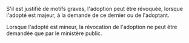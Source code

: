 S'il est justifié de motifs graves, l'adoption peut être révoquée, lorsque l'adopté est majeur, à la demande de ce dernier ou de l'adoptant.


Lorsque l'adopté est mineur, la révocation de l'adoption ne peut être demandée que par le ministère public.

